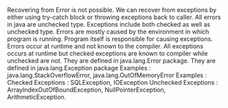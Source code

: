 Recovering from Error is not possible.	We can recover from exceptions by either using try-catch block or throwing exceptions back to caller.
All errors in java are unchecked type.	Exceptions include both checked as well as unchecked type.
Errors are mostly caused by the environment in which program is running.	Program itself is responsible for causing exceptions.
Errors occur at runtime and not known to the compiler.	All exceptions occurs at runtime but checked exceptions are known to compiler while unchecked are not.
They are defined in java.lang.Error package.	They are defined in java.lang.Exception package
Examples :
java.lang.StackOverflowError, java.lang.OutOfMemoryError	Examples :
Checked Exceptions : SQLException, IOException
Unchecked Exceptions : ArrayIndexOutOfBoundException, NullPointerException, ArithmeticException.

